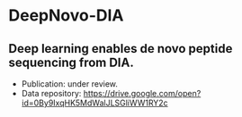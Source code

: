# DeepNovo-DIA

## Deep learning enables de novo peptide sequencing from DIA.

- Publication: under review.
- Data repository: https://drive.google.com/open?id=0By9IxqHK5MdWalJLSGliWW1RY2c
